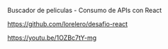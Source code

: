 Buscador de peliculas - Consumo de APIs con React

https://github.com/lorelero/desafio-react

https://youtu.be/1OZBc7tY-mg
